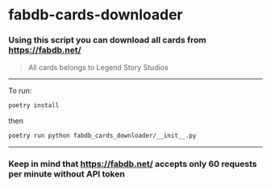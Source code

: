 # fabdb-cards-downloader


### Using this script you can download all cards from https://fabdb.net/
> All cards belongs to Legend Story Studios
---

To run:
```bash
poetry install
```
then
```bash
poetry run python fabdb_cards_downloader/__init__.py
```

---
### Keep in mind that https://fabdb.net/ accepts only 60 requests per minute without API token
